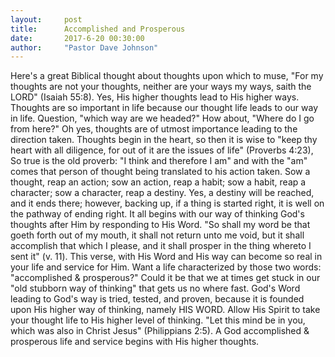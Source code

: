 ```yaml
---
layout:     post
title:      Accomplished and Prosperous
date:       2017-6-20 00:30:00
author:     "Pastor Dave Johnson"
---
```


Here's a great Biblical thought about thoughts upon which to muse, "For my thoughts are not your thoughts, neither are your ways my ways, saith the LORD" (Isaiah 55:8). Yes, His higher thoughts lead to His higher ways.   Thoughts are so important in life because our thought life leads to our way in life.  Question, "which way are we headed?"  How about, "Where do I go from here?"  Oh yes, thoughts are of utmost importance leading to the direction taken.  Thoughts begin in the heart, so then it is wise to "keep thy heart with all diligence, for out of it are the issues of life"  (Proverbs 4:23),   So true is the old proverb: "I think and therefore I am" and with the "am" comes that person of thought being translated to his action taken.  Sow a thought, reap an action; sow an action, reap a habit; sow a habit, reap a character; sow a character, reap a destiny.  Yes, a destiny will be reached, and it ends there; however, backing up, if a thing is started right, it is well on the pathway of ending right.  It all begins with our way of thinking God's thoughts after Him by responding to His Word.  "So shall my word be that goeth forth out of my mouth, it shall not return unto me void, but it shall accomplish that which I please, and it shall prosper in the thing whereto I sent it" (v. 11).  This verse, with His Word and His way can become so real in your life and service for Him.  Want a life characterized by those two words: "accomplished & prosperous?"   Could it be that we at times get stuck in our "old stubborn way of thinking" that gets us no where fast.  God's Word leading to God's way is tried, tested, and proven, because it is founded upon His higher way of thinking, namely HIS WORD.   Allow His Spirit to take your thought life to His higher level of thinking.  "Let this mind be in you, which was also in Christ Jesus" (Philippians 2:5).  A God accomplished & prosperous life and service begins with His higher thoughts. 
